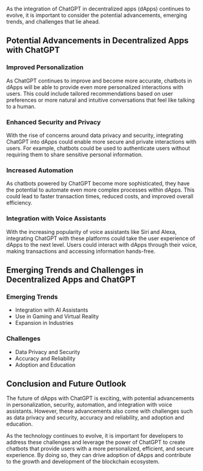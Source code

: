 
As the integration of ChatGPT in decentralized apps (dApps) continues to evolve, it is important to consider the potential advancements, emerging trends, and challenges that lie ahead.

Potential Advancements in Decentralized Apps with ChatGPT
---------------------------------------------------------

### Improved Personalization

As ChatGPT continues to improve and become more accurate, chatbots in dApps will be able to provide even more personalized interactions with users. This could include tailored recommendations based on user preferences or more natural and intuitive conversations that feel like talking to a human.

### Enhanced Security and Privacy

With the rise of concerns around data privacy and security, integrating ChatGPT into dApps could enable more secure and private interactions with users. For example, chatbots could be used to authenticate users without requiring them to share sensitive personal information.

### Increased Automation

As chatbots powered by ChatGPT become more sophisticated, they have the potential to automate even more complex processes within dApps. This could lead to faster transaction times, reduced costs, and improved overall efficiency.

### Integration with Voice Assistants

With the increasing popularity of voice assistants like Siri and Alexa, integrating ChatGPT with these platforms could take the user experience of dApps to the next level. Users could interact with dApps through their voice, making transactions and accessing information hands-free.

Emerging Trends and Challenges in Decentralized Apps and ChatGPT
----------------------------------------------------------------

### Emerging Trends

* Integration with AI Assistants
* Use in Gaming and Virtual Reality
* Expansion in Industries

### Challenges

* Data Privacy and Security
* Accuracy and Reliability
* Adoption and Education

Conclusion and Future Outlook
-----------------------------

The future of dApps with ChatGPT is exciting, with potential advancements in personalization, security, automation, and integration with voice assistants. However, these advancements also come with challenges such as data privacy and security, accuracy and reliability, and adoption and education.

As the technology continues to evolve, it is important for developers to address these challenges and leverage the power of ChatGPT to create chatbots that provide users with a more personalized, efficient, and secure experience. By doing so, they can drive adoption of dApps and contribute to the growth and development of the blockchain ecosystem.
